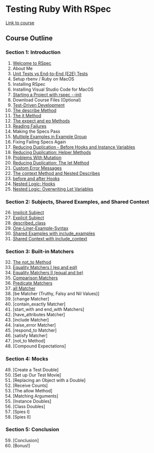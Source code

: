 # Testing Ruby With RSpec

[Link to course](https://www.udemy.com/course/testing-ruby-with-rspec/learn/lecture/12409324#overview)

## Course Outline

### Section 1: Introduction

1. [Welcome to RSpec](https://github.com/iainaitken/courses/blob/main/udemy/testing_ruby/notes/1-welcome-to-rspec.md)
2. About Me
3. [Unit Tests vs End-to-End (E2E) Tests](https://github.com/iainaitken/courses/blob/main/udemy/testing_ruby/notes/3-unit-tests-vs-end-to-end-tests.md)
4. Setup rbenv / Ruby on MacOS
5. Installing RSpec
6. Installing Visual Studio Code for MacOS
7. [Starting a Project with rspec --init](https://github.com/iainaitken/courses/blob/main/udemy/testing_ruby/notes/6-starting-a-project-with-rspec.md)
8. Download Course Files (Optional)
9. [Test-Driven Development](https://github.com/iainaitken/courses/blob/main/udemy/testing_ruby/notes/9-test-driven-development.md)
10. [The describe Method](https://github.com/iainaitken/courses/blob/main/udemy/testing_ruby/notes/10-the-describe-method.md)
11. [The it Method](https://github.com/iainaitken/courses/blob/main/udemy/testing_ruby/notes/11-the-it-method.md)
12. [The expect and eq Methods](https://github.com/iainaitken/courses/blob/main/udemy/testing_ruby/notes/12-the-expect-and-eq-methds.md)
13. [Reading Failures](https://github.com/iainaitken/courses/blob/main/udemy/testing_ruby/notes/13-reading-failures.md)
14. Making the Specs Pass
15. [Multiple Examples in Example Group](https://github.com/iainaitken/courses/blob/main/udemy/testing_ruby/notes/15-multiple-examples-in-example-group.md)
16. Fixing Failing Specs Again
17. [Reducing Duplication - Before Hooks and Instance Variables](https://github.com/iainaitken/courses/blob/main/udemy/testing_ruby/notes/17-reducing-duplication-before-hooks-and-instance-variables.md)
18. [Reducing Duplication: Helper Methods](https://github.com/iainaitken/courses/blob/main/udemy/testing_ruby/notes/18-reducing-duplication-helper-methods.md)
19. [Problems With Mutation](https://github.com/iainaitken/courses/blob/main/udemy/testing_ruby/notes/19-problems-with-mutation.md)
20. [Reducing Duplication: The let Method](https://github.com/iainaitken/courses/blob/main/udemy/testing_ruby/notes/20-reducing-duplication-the-let-method.md)
21. [Custom Error Messages](https://github.com/iainaitken/courses/blob/main/udemy/testing_ruby/notes/21-custom-error-messages.md)
22. [The context Method and Nested Describes](https://github.com/iainaitken/courses/blob/main/udemy/testing_ruby/notes/22-the-context-method-and-nested-describes.md)
23. [before and after Hooks](https://github.com/iainaitken/courses/blob/main/udemy/testing_ruby/notes/23-before-and-after-hooks.md)
24. [Nested Logic: Hooks](https://github.com/iainaitken/courses/blob/main/udemy/testing_ruby/notes/24-nested-logic-hooks.md)
25. [Nested Logic: Overwriting Let Variables](https://github.com/iainaitken/courses/blob/main/udemy/testing_ruby/notes/25-nested-logic-overwriting-let-variables.md)

### Section 2: Subjects, Shared Examples, and Shared Context

26. [Implicit Subject](https://github.com/iainaitken/courses/blob/main/udemy/testing_ruby/notes/26-implicit-subject.md)
27. [Explicit Subject](https://github.com/iainaitken/courses/blob/main/udemy/testing_ruby/notes/27-explicit-subject.md)
28. [described_class](https://github.com/iainaitken/courses/blob/main/udemy/testing_ruby/notes/28-described-class.md)
29. [One-Liner-Example-Syntax](https://github.com/iainaitken/courses/blob/main/udemy/testing_ruby/notes/29-one-liner-example-syntax.md)
30. [Shared Examples with include_examples](https://github.com/iainaitken/courses/blob/main/udemy/testing_ruby/notes/30-shared-examples-with-include_examples.md)
31. [Shared Context with include_context](https://github.com/iainaitken/courses/blob/main/udemy/testing_ruby/notes/31-shared-context-with-include_context.md)

### Section 3: Built-in Matchers

32. [The not_to Method](https://github.com/iainaitken/courses/blob/main/udemy/testing_ruby/notes/32-the-not-to-method.md)
33. [Equality Matchers I (eq and eql)](https://github.com/iainaitken/courses/blob/main/udemy/testing_ruby/notes/33-equality-matchers-I.md)
34. [Equality Matchers II (equal and be)](https://github.com/iainaitken/courses/blob/main/udemy/testing_ruby/notes/34-equality-matchers-II.md)
35. [Comparison Matchers](https://github.com/iainaitken/courses/blob/main/udemy/testing_ruby/notes/35-comparison-matchers.md)
36. [Predicate Matchers](https://github.com/iainaitken/courses/blob/main/udemy/testing_ruby/notes/36-predicate-matchers.md)
37. [all Matcher](https://github.com/iainaitken/courses/blob/main/udemy/testing_ruby/notes/37-all-matcher.md)
38. [be Matcher (Truthy, Falsy and Nil Values)]
39. [change Matcher]
40. [contain_exactly Matcher]
41. [start_with and end_with Matchers]
42. [have_attributes Matcher]
43. [include Matcher]
44. [raise_error Matcher]
45. [respond_to Matcher]
46. [satisfy Matcher]
47. [not_to Method]
48. [Compound Expectations]

### Section 4: Mocks

49. [Create a Test Double]
50. [Set up Our Test Movie]
51. [Replacing an Object with a Double]
52. [Receive Counts]
53. [The allow Method]
54. [Matching Arguments]
55. [Instance Doubles]
56. [Class Doubles]
57. [Spies I]
58. [Spies II]

### Section 5: Conclusion

59. [Conclusion]
60. [Bonus!]
